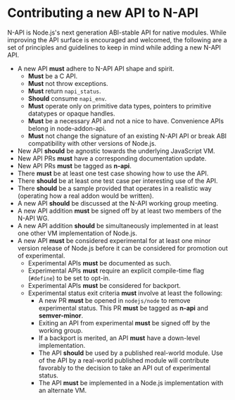 # Contributing a new API to N-API

N-API is Node.js's next generation ABI-stable API for native modules.
While improving the API surface is encouraged and welcomed, the following are
a set of principles and guidelines to keep in mind while adding a new
N-API API.

* A new API **must** adhere to N-API API shape and spirit.
    * **Must** be a C API.
    * **Must** not throw exceptions.
    * **Must** return `napi_status`.
    * **Should** consume `napi_env`.
    * **Must** operate only on primitive data types, pointers to primitive
      datatypes or opaque handles.
    * **Must** be a necessary API and not a nice to have. Convenience APIs
      belong in node-addon-api.
    * **Must** not change the signature of an existing N-API API or break
      ABI compatibility with other versions of Node.js.
* New API **should** be agnostic towards the underlying JavaScript VM.
* New API PRs **must** have a corresponding documentation update.
* New API PRs **must** be tagged as **n-api**.
* There **must** be at least one test case showing how to use the API.
* There **should** be at least one test case per interesting use of the API.
* There **should** be a sample provided that operates in a realistic way
  (operating how a real addon would be written).
* A new API **should** be discussed at the N-API working group meeting.
* A new API addition **must** be signed off by at least two members of
  the N-API WG.
* A new API addition **should** be simultaneously implemented in at least
  one other VM implementation of Node.js.
* A new API **must** be considered experimental for at least one minor
  version release of Node.js before it can be considered for promotion out
  of experimental.
    * Experimental APIs **must** be documented as such.
    * Experimental APIs **must** require an explicit compile-time flag
      (`#define`) to be set to opt-in.
    * Experimental APIs **must** be considered for backport.
    * Experimental status exit criteria **must** involve at least the
      following:
        * A new PR **must** be opened in `nodejs/node` to remove experimental
          status. This PR **must** be tagged as **n-api** and **semver-minor**.
        * Exiting an API from experimental **must** be signed off by the
          working group.
        * If a backport is merited, an API **must** have a down-level
          implementation.
        * The API **should** be used by a published real-world module. Use of
          the API by a real-world published module will contribute favorably
          to the decision to take an API out of experimental status.
        * The API **must** be implemented in a Node.js implementation with an
          alternate VM.
